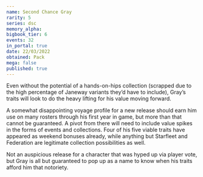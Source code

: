 ```yaml
---
name: Second Chance Gray
rarity: 5
series: dsc
memory_alpha:
bigbook_tier: 6
events: 32
in_portal: true
date: 22/03/2022
obtained: Pack
mega: false
published: true
---
```


Even without the potential of a hands-on-hips collection (scrapped due to the high percentage of Janeway variants they’d have to include), Gray’s traits will look to do the heavy lifting for his value moving forward.

A somewhat disappointing voyage profile for a new release should earn him use on many rosters through his first year in game, but more than that cannot be guaranteed. A pivot from there will need to include value spikes in the forms of events and collections. Four of his five viable traits have appeared as weekend bonuses already, while anything but Starfleet and Federation are legitimate collection possibilities as well.

Not an auspicious release for a character that was hyped up via player vote, but Gray is all but guaranteed to pop up as a name to know when his traits afford him that notoriety.
